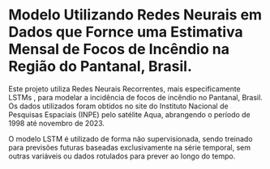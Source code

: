 
# Modelo Utilizando Redes Neurais em Dados que Fornce uma Estimativa Mensal de Focos de Incêndio na Região do Pantanal, Brasil.
Este projeto utiliza Redes Neurais Recorrentes, mais especificamente LSTMs , para modelar a incidência de focos de incêndio no Pantanal, Brasil. Os dados utilizados foram obtidos no site do Instituto Nacional de Pesquisas Espaciais (INPE) pelo satélite Aqua, abrangendo o período de 1998 até novembro de 2023.

O modelo LSTM é utilizado de forma não supervisionada, sendo treinado para previsões futuras baseadas exclusivamente na série temporal, sem outras variáveis ou dados rotulados para prever ao longo do tempo.
